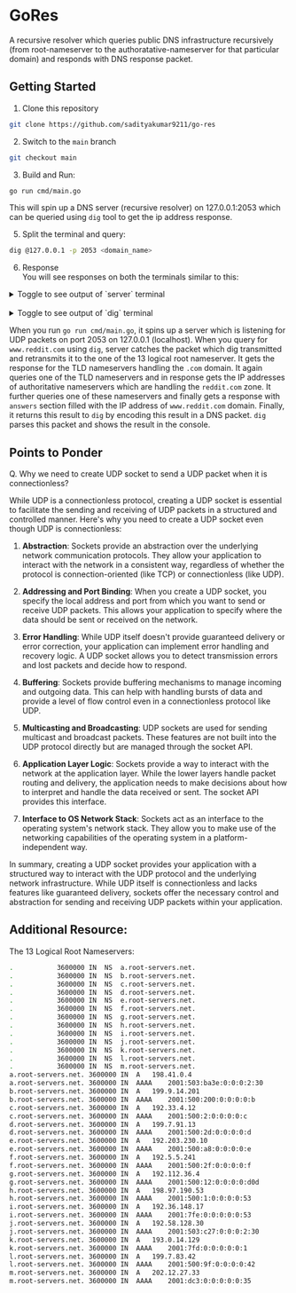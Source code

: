# GoRes

A recursive resolver which queries public DNS infrastructure recursively (from root-nameserver to the authoratative-nameserver for that particular domain) and responds with DNS response packet.

## Getting Started
1. Clone this repository
```zsh
git clone https://github.com/sadityakumar9211/go-res
```

2. Switch to the `main` branch
```zsh
git checkout main
```

3. Build and Run: 
```bash
go run cmd/main.go
```
This will spin up a DNS server (recursive resolver) on 127.0.0.1:2053 which can be queried using `dig` tool to get the ip address response.

5. Split the terminal and query:
```bash
dig @127.0.0.1 -p 2053 <domain_name>
```

6. Response  
You will see responses on both the terminals similar to this: 

<details>
  <summary>Toggle to see output of `server` terminal</summary>

```text
DNS server is listening on port 2053...
Received query: &dns.DnsQuestion{Name:"www.reddit.com", QType:1}

Attempting lookup of 1 www.reddit.com with NS 198.41.0.4
{
     "header": {
        "ID": 6666,
        "RecursionDesired": true,
        "TruncatedMessage": true,
        "AuthoritativeAnswer": false,
        "Opcode": 0,
        "Response": true,
        "ResultCode": 0,
        "CheckingDisabled": false,
        "AuthedData": false,
        "Z": false,
        "RecursionAvailable": false,
        "Questions": 1,
        "Answers": 0,
        "AuthoritativeEntries": 13,
        "ResourceEntries": 11
     },
     "questions": [
        {
           "Name": "www.reddit.com",
           "QType": 1
        }
     ],
     "answers": [],
     "authorities": [
        {
           "Domain": "com",
           "Host": "l.gtld-servers.net",
           "TTL": 172800
        },
        {
           "Domain": "com",
           "Host": "j.gtld-servers.net",
           "TTL": 172800
        },
        {
           "Domain": "com",
           "Host": "h.gtld-servers.net",
           "TTL": 172800
        },
        {
           "Domain": "com",
           "Host": "d.gtld-servers.net",
           "TTL": 172800
        },
        {
           "Domain": "com",
           "Host": "b.gtld-servers.net",
           "TTL": 172800
        },
        {
           "Domain": "com",
           "Host": "f.gtld-servers.net",
           "TTL": 172800
        },
        {
           "Domain": "com",
           "Host": "k.gtld-servers.net",
           "TTL": 172800
        },
        {
           "Domain": "com",
           "Host": "m.gtld-servers.net",
           "TTL": 172800
        },
        {
           "Domain": "com",
           "Host": "i.gtld-servers.net",
           "TTL": 172800
        },
        {
           "Domain": "com",
           "Host": "g.gtld-servers.net",
           "TTL": 172800
        },
        {
           "Domain": "com",
           "Host": "a.gtld-servers.net",
           "TTL": 172800
        },
        {
           "Domain": "com",
           "Host": "c.gtld-servers.net",
           "TTL": 172800
        },
        {
           "Domain": "com",
           "Host": "e.gtld-servers.net",
           "TTL": 172800
        }
     ],
     "resources": [
        {
           "Domain": "l.gtld-servers.net",
           "Addr": "192.41.162.30",
           "TTL": 172800
        },
        {
           "Domain": "l.gtld-servers.net",
           "Addr": "2001:500:d937::30",
           "TTL": 172800
        },
        {
           "Domain": "j.gtld-servers.net",
           "Addr": "192.48.79.30",
           "TTL": 172800
        },
        {
           "Domain": "j.gtld-servers.net",
           "Addr": "2001:502:7094::30",
           "TTL": 172800
        },
        {
           "Domain": "h.gtld-servers.net",
           "Addr": "192.54.112.30",
           "TTL": 172800
        },
        {
           "Domain": "h.gtld-servers.net",
           "Addr": "2001:502:8cc::30",
           "TTL": 172800
        },
        {
           "Domain": "d.gtld-servers.net",
           "Addr": "192.31.80.30",
           "TTL": 172800
        },
        {
           "Domain": "d.gtld-servers.net",
           "Addr": "2001:500:856e::30",
           "TTL": 172800
        },
        {
           "Domain": "b.gtld-servers.net",
           "Addr": "192.33.14.30",
           "TTL": 172800
        },
        {
           "Domain": "b.gtld-servers.net",
           "Addr": "2001:503:231d::2:30",
           "TTL": 172800
        },
        {
           "Domain": "f.gtld-servers.net",
           "Addr": "192.35.51.30",
           "TTL": 172800
        }
     ]
  }

Attempting lookup of 1 www.reddit.com with NS 192.41.162.30
{
     "header": {
        "ID": 6666,
        "RecursionDesired": true,
        "TruncatedMessage": false,
        "AuthoritativeAnswer": false,
        "Opcode": 0,
        "Response": true,
        "ResultCode": 0,
        "CheckingDisabled": false,
        "AuthedData": false,
        "Z": false,
        "RecursionAvailable": false,
        "Questions": 1,
        "Answers": 0,
        "AuthoritativeEntries": 4,
        "ResourceEntries": 1
     },
     "questions": [
        {
           "Name": "www.reddit.com",
           "QType": 1
        }
     ],
     "answers": [],
     "authorities": [
        {
           "Domain": "reddit.com",
           "Host": "ns-557.awsdns-05.net",
           "TTL": 172800
        },
        {
           "Domain": "reddit.com",
           "Host": "ns-378.awsdns-47.com",
           "TTL": 172800
        },
        {
           "Domain": "reddit.com",
           "Host": "ns-1029.awsdns-00.org",
           "TTL": 172800
        },
        {
           "Domain": "reddit.com",
           "Host": "ns-1887.awsdns-43.co.uk",
           "TTL": 172800
        }
     ],
     "resources": [
        {
           "Domain": "ns-378.awsdns-47.com",
           "Addr": "205.251.193.122",
           "TTL": 172800
        }
     ]
  }

Attempting lookup of 1 www.reddit.com with NS 205.251.193.122
{
     "header": {
        "ID": 6666,
        "RecursionDesired": true,
        "TruncatedMessage": false,
        "AuthoritativeAnswer": true,
        "Opcode": 0,
        "Response": true,
        "ResultCode": 0,
        "CheckingDisabled": false,
        "AuthedData": false,
        "Z": false,
        "RecursionAvailable": false,
        "Questions": 1,
        "Answers": 1,
        "AuthoritativeEntries": 4,
        "ResourceEntries": 0
     },
     "questions": [
        {
           "Name": "www.reddit.com",
           "QType": 1
        }
     ],
     "answers": [
        {
           "Domain": "www.reddit.com",
           "Host": "reddit.map.fastly.net",
           "TTL": 10800
        }
     ],
     "authorities": [
        {
           "Domain": "reddit.com",
           "Host": "ns-1029.awsdns-00.org",
           "TTL": 172800
        },
        {
           "Domain": "reddit.com",
           "Host": "ns-1887.awsdns-43.co.uk",
           "TTL": 172800
        },
        {
           "Domain": "reddit.com",
           "Host": "ns-378.awsdns-47.com",
           "TTL": 172800
        },
        {
           "Domain": "reddit.com",
           "Host": "ns-557.awsdns-05.net",
           "TTL": 172800
        }
     ],
     "resources": []
  }
Answer: &dns.NSRecord{Domain:"www.reddit.com", Host:"reddit.map.fastly.net", TTL:0x2a30}
Authority: &dns.NSRecord{Domain:"reddit.com", Host:"ns-1029.awsdns-00.org", TTL:0x2a300}
Authority: &dns.NSRecord{Domain:"reddit.com", Host:"ns-1887.awsdns-43.co.uk", TTL:0x2a300}
Authority: &dns.NSRecord{Domain:"reddit.com", Host:"ns-378.awsdns-47.com", TTL:0x2a300}
Authority: &dns.NSRecord{Domain:"reddit.com", Host:"ns-557.awsdns-05.net", TTL:0x2a300}

```
</details>
<br>

<details>
  <summary>Toggle to see output of `dig` terminal</summary>

```text

; <<>> DiG 9.10.6 <<>> @127.0.0.1 -p 2053 www.reddit.com
; (1 server found)
;; global options: +cmd
;; Got answer:
;; ->>HEADER<<- opcode: QUERY, status: NOERROR, id: 11817
;; flags: qr rd ra; QUERY: 1, ANSWER: 1, AUTHORITY: 4, ADDITIONAL: 0

;; QUESTION SECTION:
;www.reddit.com.                        IN      A

;; ANSWER SECTION:
www.reddit.com.         10800   IN      NS      reddit.map.fastly.net.

;; AUTHORITY SECTION:
reddit.com.             172800  IN      NS      ns-1029.awsdns-00.org.
reddit.com.             172800  IN      NS      ns-1887.awsdns-43.co.uk.
reddit.com.             172800  IN      NS      ns-378.awsdns-47.com.
reddit.com.             172800  IN      NS      ns-557.awsdns-05.net.

;; Query time: 363 msec
;; SERVER: 127.0.0.1#2053(127.0.0.1)
;; WHEN: Mon May 27 02:27:37 IST 2024
;; MSG SIZE  rcvd: 261
```
</details>

When you run `go run cmd/main.go`, it spins up a server which is listening for UDP packets on port 2053 on 127.0.0.1 (localhost). When you query for `www.reddit.com` using `dig`, server catches the packet which dig transmitted and retransmits it to the one of the 13 logical root nameserver. It gets the response for the TLD nameservers handling the `.com` domain. It again queries one of the TLD nameservers and in response gets the IP addresses of authoritative nameservers which are handling the `reddit.com` zone. It further queries one of these nameservers and finally gets a response with `answers` section filled with the IP address of `www.reddit.com` domain. Finally, it returns this result to `dig` by encoding this result in a DNS packet. `dig` parses this packet and shows the result in the console.


<!--## Developer Notes
- This will consist of 5 phases. Currently Developing under Phase 3.
- With this project, I will be writing blogs on each phase of this project.
- The blogs will be available at my [blog website](https://saditya9211.hashnode.dev/series/go-res).
-->

## Points to Ponder
Q. Why we need to create UDP socket to send a UDP packet when it is connectionless?


While UDP is a connectionless protocol, creating a UDP socket is essential to facilitate the sending and receiving of UDP packets in a structured and controlled manner. Here's why you need to create a UDP socket even though UDP is connectionless:

1. **Abstraction**: Sockets provide an abstraction over the underlying network communication protocols. They allow your application to interact with the network in a consistent way, regardless of whether the protocol is connection-oriented (like TCP) or connectionless (like UDP).

2. **Addressing and Port Binding**: When you create a UDP socket, you specify the local address and port from which you want to send or receive UDP packets. This allows your application to specify where the data should be sent or received on the network.

3. **Error Handling**: While UDP itself doesn't provide guaranteed delivery or error correction, your application can implement error handling and recovery logic. A UDP socket allows you to detect transmission errors and lost packets and decide how to respond.

4. **Buffering**: Sockets provide buffering mechanisms to manage incoming and outgoing data. This can help with handling bursts of data and provide a level of flow control even in a connectionless protocol like UDP.

5. **Multicasting and Broadcasting**: UDP sockets are used for sending multicast and broadcast packets. These features are not built into the UDP protocol directly but are managed through the socket API.

6. **Application Layer Logic**: Sockets provide a way to interact with the network at the application layer. While the lower layers handle packet routing and delivery, the application needs to make decisions about how to interpret and handle the data received or sent. The socket API provides this interface.

7. **Interface to OS Network Stack**: Sockets act as an interface to the operating system's network stack. They allow you to make use of the networking capabilities of the operating system in a platform-independent way.

In summary, creating a UDP socket provides your application with a structured way to interact with the UDP protocol and the underlying network infrastructure. While UDP itself is connectionless and lacks features like guaranteed delivery, sockets offer the necessary control and abstraction for sending and receiving UDP packets within your application.

<!--
## Phases
1. **The DNS Protocol** - Write a DNS packet parser and learn about the intricacies of domain name encoding using labels and about other fields of a DNS packet. ✅
2. **Building a stub resolver**: Create a stub resolver which quries a domain from Google's public DNS resolver (`8.8.8.8`). ✅
3. **Adding various Record Types**: Added various record types. ✅
4. **DNS server Implementation**: Created a DNS server for listening to `dig` and querying `8.8.8.8` and responding back to `dig` with response DNS packet. ✅
5. **Implementing Recursive Resolvers**: Created a recursive resolver which queries the DNS infrastructure recursively to get the IP address of a domain. ✅
-->
##  Additional Resource: 

The 13 Logical Root Nameservers:   
```bash
.			3600000	IN	NS	a.root-servers.net.  
.			3600000	IN	NS	b.root-servers.net.  
.			3600000	IN	NS	c.root-servers.net.  
.			3600000	IN	NS	d.root-servers.net.  
.			3600000	IN	NS	e.root-servers.net.  
.			3600000	IN	NS	f.root-servers.net.  
.			3600000	IN	NS	g.root-servers.net.  
.			3600000	IN	NS	h.root-servers.net.  
.			3600000	IN	NS	i.root-servers.net.  
.			3600000	IN	NS	j.root-servers.net.  
.			3600000	IN	NS	k.root-servers.net.  
.			3600000	IN	NS	l.root-servers.net.  
.			3600000	IN	NS	m.root-servers.net.  
a.root-servers.net.	3600000	IN	A	198.41.0.4  
a.root-servers.net.	3600000	IN	AAAA	2001:503:ba3e:0:0:0:2:30  
b.root-servers.net.	3600000	IN	A	199.9.14.201  
b.root-servers.net.	3600000	IN	AAAA	2001:500:200:0:0:0:0:b  
c.root-servers.net.	3600000	IN	A	192.33.4.12  
c.root-servers.net.	3600000	IN	AAAA	2001:500:2:0:0:0:0:c  
d.root-servers.net.	3600000	IN	A	199.7.91.13  
d.root-servers.net.	3600000	IN	AAAA	2001:500:2d:0:0:0:0:d  
e.root-servers.net.	3600000	IN	A	192.203.230.10  
e.root-servers.net.	3600000	IN	AAAA	2001:500:a8:0:0:0:0:e  
f.root-servers.net.	3600000	IN	A	192.5.5.241  
f.root-servers.net.	3600000	IN	AAAA	2001:500:2f:0:0:0:0:f  
g.root-servers.net.	3600000	IN	A	192.112.36.4  
g.root-servers.net.	3600000	IN	AAAA	2001:500:12:0:0:0:0:d0d  
h.root-servers.net.	3600000	IN	A	198.97.190.53  
h.root-servers.net.	3600000	IN	AAAA	2001:500:1:0:0:0:0:53  
i.root-servers.net.	3600000	IN	A	192.36.148.17  
i.root-servers.net.	3600000	IN	AAAA	2001:7fe:0:0:0:0:0:53  
j.root-servers.net.	3600000	IN	A	192.58.128.30  
j.root-servers.net.	3600000	IN	AAAA	2001:503:c27:0:0:0:2:30  
k.root-servers.net.	3600000	IN	A	193.0.14.129  
k.root-servers.net.	3600000	IN	AAAA	2001:7fd:0:0:0:0:0:1  
l.root-servers.net.	3600000	IN	A	199.7.83.42  
l.root-servers.net.	3600000	IN	AAAA	2001:500:9f:0:0:0:0:42  
m.root-servers.net.	3600000	IN	A	202.12.27.33  
m.root-servers.net.	3600000	IN	AAAA	2001:dc3:0:0:0:0:0:35  
```  






